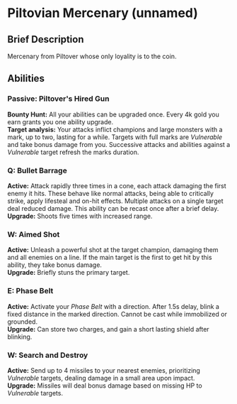 # Piltovian Mercenary (unnamed)

## Brief Description
Mercenary from Piltover whose only loyality is to the coin.

## Abilities

### Passive: Piltover's Hired Gun
**Bounty Hunt:** All your abilities can be upgraded once. Every 4k gold you earn grants you one ability upgrade.  
**Target analysis:** Your attacks inflict champions and large monsters with a mark, up to two, lasting for a while.
Targets with full marks are *Vulnerable* and take bonus damage from you.
Successive attacks and abilities against a *Vulnerable* target refresh the marks duration.

### Q: Bullet Barrage
**Active:** Attack rapidly three times in a cone, each attack damaging the first enemy it hits.
These behave like normal attacks, being able to critically strike, apply lifesteal and on-hit effects.
Multiple attacks on a single target deal reduced damage.
This ability can be recast once after a brief delay.  
**Upgrade:** Shoots five times with increased range.  

### W: Aimed Shot
**Active:** Unleash a powerful shot at the target champion, damaging them and all enemies on a line.
If the main target is the first to get hit by this ability, they take bonus damage.  
**Upgrade:**  Briefly stuns the primary target.

### E: Phase Belt
**Active:** Activate your *Phase Belt* with a direction.
After 1.5s delay, blink a fixed distance in the marked direction. Cannot be cast while immobilized or grounded.  
**Upgrade:** Can store two charges, and gain a short lasting shield after blinking.

### W: Search and Destroy
**Active:** Send up to 4 missiles to your nearest enemies, prioritizing *Vulnerable* targets, dealing damage in a small area upon impact.  
**Upgrade:** Missiles will deal bonus damage based on missing HP to *Vulnerable* targets.
